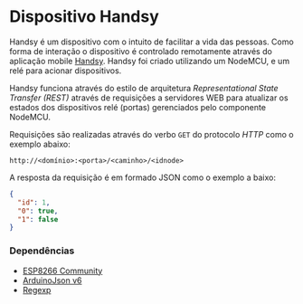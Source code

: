 # Dispositivo Handsy

Handsy é um dispositivo com o intuito de facilitar a vida das pessoas. Como forma de interação o dispositivo é controlado remotamente através do aplicação mobile [Handsy](https://github.com/nitaicharan/APP-Handsy).
Handsy foi criado utilizando um NodeMCU, e um relé para acionar dispositivos.

Handsy funciona através do estilo de arquitetura *Representational State Transfer (REST)* através de requisições a servidores WEB para atualizar os estados dos dispositivos relé (portas) gerenciados pelo componente NodeMCU.

Requisições são realizadas através do verbo `GET` do protocolo *HTTP* como o exemplo abaixo:
```
http://<domínio>:<porta>/<caminho>/<idnode>
```
A resposta da requisição é em formado JSON como o exemplo a baixo:
```json
{
  "id": 1,
  "0": true,
  "1": false
}
```
### Dependências
   - [ESP8266 Community](https://www.filipeflop.com/blog/programar-nodemcu-com-ide-arduino/)
   - [ArduinoJson v6](https://arduinojson.org/v6/doc/installation/)
   - [Regexp](https://www.gammon.com.au/forum/?id=11063)
